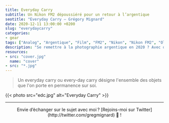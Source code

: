 ```yaml
---
title: Everyday Carry
subtitle: Un Nikon FM2 dépoussiéré pour un retour à l’argentique
seotitle: "Everyday Carry — Grégory Mignard"
date: 2020-12-11 13:00:00 +0200
slug: "everydaycarry"
categories:
- gear
tags: ["Analog", "Argentique", "Film", "FM2", "Nikon", "Nikon FM2", "Olympus XA", "Kodak", "Fujifilm", "Kodak Portra", "Portra 400", "400H", "Tri X"]
description: "Se remettre à la photographie argentique en 2020 ? Avec quel appareil photo ? Quels films ? 1er retour d’expérience."
resources:
- src: "cover.jpg"
  name: "cover"
- src: "*.jpg"
---
```


> Un everyday carry ou every-day carry désigne l'ensemble des objets que l'on porte en permanence sur soi.

{{< photo src="edc.jpg" alt="Everyday Carry" >}}

***

<center>Envie d’échanger sur le sujet avec moi ? [Rejoins-moi sur Twitter](http://twitter.com/gregmignard) 🐥 !</center>

